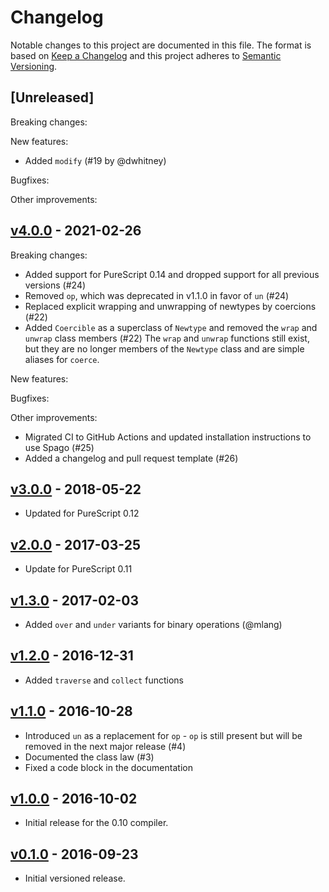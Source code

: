 # Changelog

Notable changes to this project are documented in this file. The format is based on [Keep a Changelog](https://keepachangelog.com/en/1.0.0/) and this project adheres to [Semantic Versioning](https://semver.org/spec/v2.0.0.html).

## [Unreleased]

Breaking changes:

New features:
- Added `modify` (#19 by @dwhitney)

Bugfixes:

Other improvements:

## [v4.0.0](https://github.com/purescript/purescript-newtype/releases/tag/v4.0.0) - 2021-02-26

Breaking changes:
- Added support for PureScript 0.14 and dropped support for all previous versions (#24)
- Removed `op`, which was deprecated in v1.1.0 in favor of `un` (#24)
- Replaced explicit wrapping and unwrapping of newtypes by coercions (#22)
- Added `Coercible` as a superclass of `Newtype` and removed the `wrap` and `unwrap` class members (#22)
  The `wrap` and `unwrap` functions still exist, but they are no longer members of the `Newtype` class and are simple aliases for `coerce`.

New features:

Bugfixes:

Other improvements:
- Migrated CI to GitHub Actions and updated installation instructions to use Spago (#25)
- Added a changelog and pull request template (#26)

## [v3.0.0](https://github.com/purescript/purescript-newtype/releases/tag/v3.0.0) - 2018-05-22

- Updated for PureScript 0.12

## [v2.0.0](https://github.com/purescript/purescript-newtype/releases/tag/v2.0.0) - 2017-03-25

- Update for PureScript 0.11

## [v1.3.0](https://github.com/purescript/purescript-newtype/releases/tag/v1.3.0) - 2017-02-03

- Added `over` and `under` variants for binary operations (@mlang)

## [v1.2.0](https://github.com/purescript/purescript-newtype/releases/tag/v1.2.0) - 2016-12-31

- Added `traverse` and `collect` functions

## [v1.1.0](https://github.com/purescript/purescript-newtype/releases/tag/v1.1.0) - 2016-10-28

- Introduced `un` as a replacement for `op` - `op` is still present but will be removed in the next major release (#4)
- Documented the class law (#3)
- Fixed a code block in the documentation

## [v1.0.0](https://github.com/purescript/purescript-newtype/releases/tag/v1.0.0) - 2016-10-02

- Initial release for the 0.10 compiler.

## [v0.1.0](https://github.com/purescript/purescript-newtype/releases/tag/v0.1.0) - 2016-09-23

- Initial versioned release.

